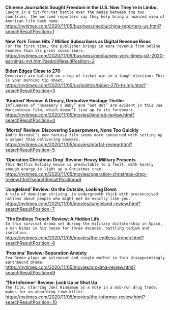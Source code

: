 **Chinese Journalists Sought Freedom in the U.S. Now They’re in Limbo.**\
`Caught in a tit-for-tat battle over the media between the two countries, the worried reporters say they help bring a nuanced view of American life back home.`\
https://nytimes.com/2020/11/05/business/media/china-reporters-us.html?searchResultPosition=1

**New York Times Hits 7 Million Subscribers as Digital Revenue Rises**\
`For the first time, the publisher brings in more revenue from online readers than its print subscribers.`\
https://nytimes.com/2020/11/05/business/media/new-york-times-q3-2020-earnings-nyt.html?searchResultPosition=2

**Biden Edges Close to 270**\
`Democrats are bullish on a top-of-ticket win in a tough election: This is your morning tip sheet.`\
https://nytimes.com/2020/11/05/us/politics/biden-270-trump.html?searchResultPosition=3

**‘Kindred’ Review: A Dreary, Derivative Hostage Thriller**\
`Influences of “Rosemary’s Baby” and “Get Out” are evident in this Joe Marcantonio film, which doesn’t live up to its forebears.`\
https://nytimes.com/2020/11/05/movies/kindred-review.html?searchResultPosition=4

**‘Mortal’ Review: Discovering Superpowers, None Too Quickly**\
`André Ovredal’s new fantasy film seems more concerned with setting up a sequel than delivering answers.`\
https://nytimes.com/2020/11/05/movies/mortal-review.html?searchResultPosition=5

**‘Operation Christmas Drop’ Review: Heavy Military Presents**\
`This Netflix holiday movie is predictable to a fault, with barely enough energy to light up a Christmas tree.`\
https://nytimes.com/2020/11/05/movies/operation-christmas-drop-review.html?searchResultPosition=6

**‘Jungleland’ Review: On the Outside, Looking Down**\
`A tale of American striving, in undergrowth thick with preconceived notions about people who might not be exactly like you.`\
https://nytimes.com/2020/11/05/movies/jungleland-review.html?searchResultPosition=7

**‘The Endless Trench’ Review: A Hidden Life**\
`In this survival drama set during the military dictatorship in Spain, a man hides in his house for three decades, battling tedium and isolation.`\
https://nytimes.com/2020/11/05/movies/the-endless-trench.html?searchResultPosition=8

**‘Proxima’ Review: Separation Anxiety**\
`Eva Green plays an astronaut and single mother in this disappointingly earthbound drama.`\
https://nytimes.com/2020/11/05/movies/proxima-review.html?searchResultPosition=9

**‘The Informer’ Review: Lock Up or Shut Up**\
`The film, starring Joel Kinnaman as a mole in a mob-run drug trade, makes for an absorbing time killer.`\
https://nytimes.com/2020/11/05/movies/the-informer-review.html?searchResultPosition=10

